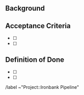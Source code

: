 ## Background

<!---
What is the ticket?
Who reported this or is looking for the change?
What other information is pertinent to this issue?
-->

## Acceptance Criteria

<!--- What is the acceptance criteria specific to this quick issue?
    e.g.
    - [ ] Log for lint job now prints VAT API version with INFO log level
    or
    - [ ] S3 upload no longer includes docker archive
-->

- [ ]
- [ ]

## Definition of Done

<!-- Add/remove tasks to demonstrate completeness of issue

- [ ] Write or update any unit or integration tests
- [ ] Project pipeline runs successfully
- [ ] **Add any applicable checkboxes for testing e.g. _Ran pipeline in staging env_ or _pipeline-test-project pipeline run_**
- [ ] Solution is captured as code and/or documentation and merge requests have been submitted
- [ ] Code review completed and merge request approved/merged
- [ ] All Acceptance Criteria have been completed

Uncomment/add labels as needed -->

- [ ]
- [ ]

/label ~"Project::Ironbank Pipeline"

<!-- /label ~"Quick Fix/Add" -->
<!-- /label ~"Bug" -->
<!-- /label ~"High Priority" -->
<!-- /label ~"🌟  Bonus" -->
